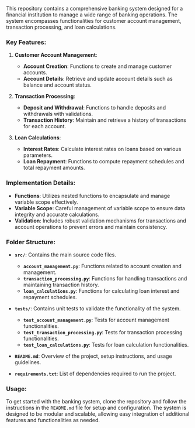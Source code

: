 This repository contains a comprehensive banking system designed for a financial institution to manage a wide range of banking operations. The system encompasses functionalities for customer account management, transaction processing, and loan calculations. 

### **Key Features:**

1. **Customer Account Management**:
   - **Account Creation**: Functions to create and manage customer accounts.
   - **Account Details**: Retrieve and update account details such as balance and account status.

2. **Transaction Processing**:
   - **Deposit and Withdrawal**: Functions to handle deposits and withdrawals with validations.
   - **Transaction History**: Maintain and retrieve a history of transactions for each account.

3. **Loan Calculations**:
   - **Interest Rates**: Calculate interest rates on loans based on various parameters.
   - **Loan Repayment**: Functions to compute repayment schedules and total repayment amounts.

### **Implementation Details:**

- **Functions**: Utilizes nested functions to encapsulate and manage variable scope effectively. 
- **Variable Scope**: Careful management of variable scope to ensure data integrity and accurate calculations.
- **Validation**: Includes robust validation mechanisms for transactions and account operations to prevent errors and maintain consistency.

### **Folder Structure:**

- **`src/`**: Contains the main source code files.
  - **`account_management.py`**: Functions related to account creation and management.
  - **`transaction_processing.py`**: Functions for handling transactions and maintaining transaction history.
  - **`loan_calculations.py`**: Functions for calculating loan interest and repayment schedules.
  
- **`tests/`**: Contains unit tests to validate the functionality of the system.
  - **`test_account_management.py`**: Tests for account management functionalities.
  - **`test_transaction_processing.py`**: Tests for transaction processing functionalities.
  - **`test_loan_calculations.py`**: Tests for loan calculation functionalities.

- **`README.md`**: Overview of the project, setup instructions, and usage guidelines.
- **`requirements.txt`**: List of dependencies required to run the project.

### **Usage:**

To get started with the banking system, clone the repository and follow the instructions in the `README.md` file for setup and configuration. The system is designed to be modular and scalable, allowing easy integration of additional features and functionalities as needed.
